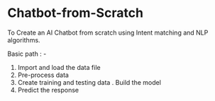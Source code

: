 # Chatbot-from-Scratch
To Create an AI Chatbot from scratch using Intent matching and NLP algorithms.

Basic path : -

1. Import and load the data file 
2. Pre-process data 
3. Create training and testing data 
. Build the model 
5. Predict the response
